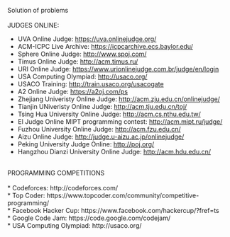 Solution of problems<br />
<br />
JUDGES ONLINE:<br />
* UVA Online Judge: https://uva.onlinejudge.org/<br />
* ACM-ICPC Live Archive: https://icpcarchive.ecs.baylor.edu/<br />
* Sphere Online Judge: http://www.spoj.com/<br />
* Timus Online Judge: http://acm.timus.ru/<br />
* URI Online Judge: https://www.urionlinejudge.com.br/judge/en/login<br />
* USA Computing Olympiad: http://usaco.org/<br />
* USACO Training: http://train.usaco.org/usacogate<br />
* A2 Online Judge: https://a2oj.com/ps<br />
* Zhejiang Univeristy Online Judge: http://acm.zju.edu.cn/onlinejudge/<br />
* Tianjin UNiveristy Online Judge: http://acm.tju.edu.cn/toj/<br />
* Tsing Hua University Online Judge: http://acm.cs.nthu.edu.tw/<br />
* El Judge Online MIPT programming contest: http://acm.mipt.ru/judge/<br />
* Fuzhou University Online Judge: http://acm.fzu.edu.cn/<br />
* Aizu Online Judge: http://judge.u-aizu.ac.jp/onlinejudge/<br />
* Peking University Judge Online: http://poj.org/<br />
* Hangzhou Dianzi University Online Judge: http://acm.hdu.edu.cn/<br />
<br />
PROGRAMMING COMPETITIONS<br />
<br />
* Codeforces: http://codeforces.com/<br />
* Top Coder: https://www.topcoder.com/community/competitive-programming/<br />
* Facebook Hacker Cup: https://www.facebook.com/hackercup/?fref=ts<br />
* Google Code Jam: https://code.google.com/codejam/<br />
* USA Computing Olympiad: http://usaco.org/<br />
<br />
